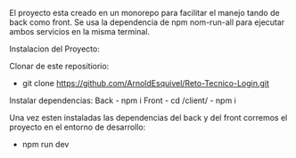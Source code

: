 El proyecto esta creado en un monorepo para facilitar el manejo tando de back como front.
Se usa la dependencia de npm nom-run-all para ejecutar ambos servicios en la misma terminal.

Instalacion del Proyecto:

Clonar de este repositiorio:
  - git clone https://github.com/ArnoldEsquivel/Reto-Tecnico-Login.git

Instalar dependencias:
  Back
    - npm i
   Front
    - cd /client/
    - npm i 

Una vez esten instaladas las dependencias del back y del front corremos el proyecto en el entorno de desarrollo:
  - npm run dev
